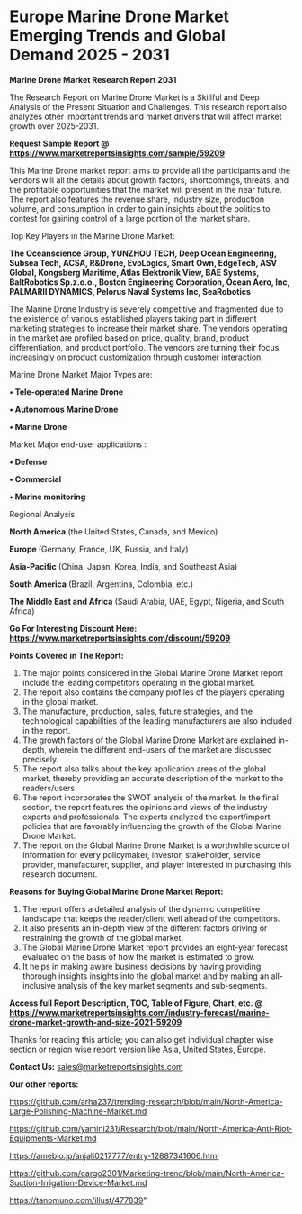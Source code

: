 # Europe Marine Drone Market Emerging Trends and Global Demand 2025 - 2031

<strong>Marine Drone Market Research Report 2031</strong>

The Research Report on Marine Drone Market is a Skillful and Deep Analysis of the Present Situation and Challenges. This research report also analyzes other important trends and market drivers that will affect market growth over 2025-2031.

<strong>Request Sample Report @ <a href=https://www.marketreportsinsights.com/sample/59209>https://www.marketreportsinsights.com/sample/59209</a></strong>

This Marine Drone market report aims to provide all the participants and the vendors will all the details about growth factors, shortcomings, threats, and the profitable opportunities that the market will present in the near future. The report also features the revenue share, industry size, production volume, and consumption in order to gain insights about the politics to contest for gaining control of a large portion of the market share.

Top Key Players in the Marine Drone Market:

<strong>The Oceanscience Group, YUNZHOU TECH, Deep Ocean Engineering, Subsea Tech, ACSA, R&Drone, EvoLogics, Smart Own, EdgeTech, ASV Global, Kongsberg Maritime, Atlas Elektronik View, BAE Systems, BaltRobotics Sp.z.o.o., Boston Engineering Corporation, Ocean Aero, Inc, PALMARII DYNAMICS, Pelorus Naval Systems Inc, SeaRobotics</strong>

The Marine Drone Industry is severely competitive and fragmented due to the existence of various established players taking part in different marketing strategies to increase their market share. The vendors operating in the market are profiled based on price, quality, brand, product differentiation, and product portfolio. The vendors are turning their focus increasingly on product customization through customer interaction.

Marine Drone Market Major Types are:

<strong>• Tele-operated Marine Drone

• Autonomous Marine Drone

• Marine Drone</strong>

Market Major end-user applications :

<strong>• Defense

• Commercial

• Marine monitoring</strong>

Regional Analysis

</u><strong><b>North America</b></strong> (the United States, Canada, and Mexico)

<strong><b>Europe </b></strong>(Germany, France, UK, Russia, and Italy)

<strong><b>Asia-Pacific</b></strong> (China, Japan, Korea, India, and Southeast Asia)

<strong><b>South America</b></strong> (Brazil, Argentina, Colombia, etc.)

<strong><b>The Middle East and Africa</b></strong> (Saudi Arabia, UAE, Egypt, Nigeria, and South Africa)

<strong>Go For Interesting Discount Here: <a href=https://www.marketreportsinsights.com/discount/59209>https://www.marketreportsinsights.com/discount/59209</a></strong>

<strong>Points Covered in The Report:</strong>
<ol>
  <li>The major points considered in the Global Marine Drone Market report include the leading competitors operating in the global market.</li>
  <li>The report also contains the company profiles of the players operating in the global market.</li>
  <li>The manufacture, production, sales, future strategies, and the technological capabilities of the leading manufacturers are also included in the report.</li>
  <li>The growth factors of the Global Marine Drone Market are explained in-depth, wherein the different end-users of the market are discussed precisely.</li>
  <li>The report also talks about the key application areas of the global market, thereby providing an accurate description of the market to the readers/users.</li>
  <li>The report incorporates the SWOT analysis of the market. In the final section, the report features the opinions and views of the industry experts and professionals. The experts analyzed the export/import policies that are favorably influencing the growth of the Global Marine Drone Market.</li>
  <li>The report on the Global Marine Drone Market is a worthwhile source of information for every policymaker, investor, stakeholder, service provider, manufacturer, supplier, and player interested in purchasing this research document.</li>
</ol>
<strong>Reasons for Buying Global Marine Drone Market Report:</strong>

<ol>
  <li>The report offers a detailed analysis of the dynamic competitive landscape that keeps the reader/client well ahead of the competitors.</li>
  <li>It also presents an in-depth view of the different factors driving or restraining the growth of the global market.</li>
  <li>The Global Marine Drone Market report provides an eight-year forecast evaluated on the basis of how the market is estimated to grow.</li>
  <li>It helps in making aware business decisions by having providing thorough insights insights into the global market and by making an all-inclusive analysis of the key market segments and sub-segments.</li>
</ol>
<strong>Access full Report Description, TOC, Table of Figure, Chart, etc. @ <a href=https://www.marketreportsinsights.com/industry-forecast/marine-drone-market-growth-and-size-2021-59209>https://www.marketreportsinsights.com/industry-forecast/marine-drone-market-growth-and-size-2021-59209</a></strong>


Thanks for reading this article; you can also get individual chapter wise section or region wise report version like Asia, United States, Europe.

<strong>Contact Us:</strong>
sales@marketreportsinsights.com

<strong>Our other reports:</strong>

<a href=https://github.com/arha237/trending-research/blob/main/North-America-Large-Polishing-Machine-Market.md>https://github.com/arha237/trending-research/blob/main/North-America-Large-Polishing-Machine-Market.md</a>

<a href=https://github.com/yamini231/Research/blob/main/North-America-Anti-Riot-Equipments-Market.md>https://github.com/yamini231/Research/blob/main/North-America-Anti-Riot-Equipments-Market.md</a>

<a href=https://ameblo.jp/anjali0217777/entry-12887341606.html>https://ameblo.jp/anjali0217777/entry-12887341606.html</a>

<a href=https://github.com/cargo2301/Marketing-trend/blob/main/North-America-Suction-Irrigation-Device-Market.md>https://github.com/cargo2301/Marketing-trend/blob/main/North-America-Suction-Irrigation-Device-Market.md</a>

<a href=https://tanomuno.com/illust/477839>https://tanomuno.com/illust/477839</a>"
